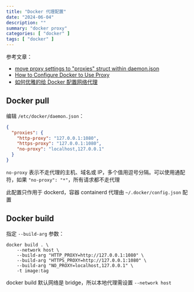 ```yaml
---
title: "Docker 代理配置"
date: "2024-06-04"
description: ""
summary: "docker proxy"
categories: [ "docker" ]
tags: [ "docker" ]
---
```


参考文章：

- [move proxy settings to "proxies" struct within daemon.json](https://github.com/moby/moby/pull/43448)
- [How to Configure Docker to Use Proxy](https://itslinuxfoss.com/configure-docker-proxy/)
- [如何优雅的给 Docker 配置网络代理](https://www.cnblogs.com/Chary/p/18096678)

## Docker pull

编辑 `/etc/docker/daemon.json`：

```json
{
  "proxies": {
    "http-proxy": "127.0.0.1:1080",
    "https-proxy": "127.0.0.1:1080",
    "no-proxy": "localhost,127.0.0.1"
  }
}
```

`no-proxy` 表示不走代理的主机、域名或 IP，多个值用逗号分隔。可以使用通配符，如果 `"no-proxy": "*"`，所有请求都不走代理


此配置只作用于 dockerd，容器 containerd 代理由 `~/.docker/config.json` 配置

## Docker build

指定 `--build-arg` 参数：

```text
docker build . \
    --network host \
    --build-arg "HTTP_PROXY=http://127.0.0.1:1080" \
    --build-arg "HTTPS_PROXY=http://127.0.0.1:1080" \
    --build-arg "NO_PROXY=localhost,127.0.0.1" \
    -t image:tag
```

docker build 默认网络是 bridge，所以本地代理需设置 `--network host`

